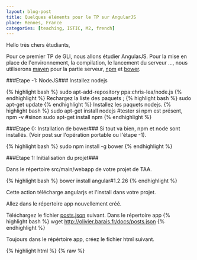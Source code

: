 ```yaml
---
layout: blog-post
title: Quelques éléments pour le TP sur AngularJS
place: Rennes, France
categories: [teaching, ISTIC, M2, french]
---
```

Hello très chers étudiants,

Pour ce premier TP de GLI, nous allons étudier AngularJS. Pour la mise en place de l'environnement, la compilation, le lancement du serveur ..., nous utiliserons [maven](http://maven.apache.org/) pour la partie serveur, [npm](https://www.npmjs.org/) et [bower](http://bower.io/).

<!--more-->

###Etape -1: NodeJS###
Installez nodejs

{% highlight bash %}
sudo apt-add-repository ppa:chris-lea/node.js
{% endhighlight %}
Rechargez la liste des paquets ;
{% highlight bash %}
sudo apt-get update
{% endhighlight %}
Installez les paquets nodejs.
{% highlight bash %}
sudo apt-get install nodejs
#tester si npm est présent, 
npm -v
#sinon 
sudo apt-get install npm 
{% endhighlight %}



###Etape 0: Installation de bower###
Si tout va bien, npm et node sont installés. (Voir post sur l'opération portable ou l'étape -1). 

{% highlight bash %}
sudo npm install -g  bower
{% endhighlight %}

###Etape 1: Initialisation du projet###

Dans le répertoire src/main/webapp de votre projet de TAA. 


{% highlight bash %}
bower install angular#1.2.26
{% endhighlight %}

Cette action télécharge angularjs et l'install dans votre projet. 

Allez dans le répertoire app nouvellement créé.

Téléchargez le fichier [posts.json](../../../docs/posts.json) suivant. 
Dans le répertoire app
{% highlight bash %}
wget http://olivier.barais.fr/docs/posts.json
{% endhighlight %}

Toujours dans le répértoire app, créez le fichier html suivant. 

{% highlight html %}
{% raw  %}
<!doctype html>
<html lang="en" ng-app id="ng-app">
	<head>    
		<script src="bower_components/angular/angular.min.js"></script>
		<script>
		function PostsCtrlAjax($scope, $http)
		{

		$http({method: 'GET', url: 'posts.json'}).success(function(data) {
		$scope.posts = data;
		});
		}
		</script>
		<style>
		body{font-family:arial; font-size:12px;padding:10px;}
		.postBody{ width:550px; border-bottom:dashed 2px #dedede}
		.postBody a{color:#333333;text-decoration:none}
		.postBody a:hover{color:#006699;background-color:#dedede}
		.time{margin:10px 0px 10px 0px; color:#006699; }
		</style>
	</head>

	<body >
		<h1>Parsing JSON with Angular JS Tutorial</h1>   
			<div id="ng-app" ng-app ng-controller="PostsCtrlAjax">  
			<div ng-repeat="post in posts" class='postBody'>
			<h2><a href='{{post.url}}'>{{post.title}}</a></h2>
			<div class='time'>{{post.time}} - {{post.author}} </div>
			<p>{{post.description}}</p>
			<img ng-src="{{post.banner}}" style='width:550px'/>
			</div>
			</div>
	</body>
</html>
	{% endraw  %}
{% endhighlight %}


Lancez un serveur web. A la racine de votre projet. 

{% highlight bash %}
sudo  npm install http-server -g
http-server
{% endhighlight %}

RDV sur [http://localhost:8080/app/index.html](http://localhost:8080/app/index.html)



###Etape 2: Partir d'un squelette de projet plus classique###

Supprimer tout ce qui se trouve dans votre répertoire web-app

Installez compass

{% highlight bash %}
gem update --system
gem install compass
{% endhighlight %}

Vérifiez les éléments nécessaire pour générer un projet avec yeoman

{% highlight bash %}
npm install -g grunt-cli bower yo generator-karma generator-angular
{% endhighlight %}


Make a new directory, and cd into it:

{% highlight bash %}
mkdir my-new-project && cd $_
{% endhighlight %}


Run yo angular, optionally passing an app name:

{% highlight bash %}
yo angular [app-name]
{% endhighlight %}

Run grunt for building and grunt serve for preview
{% highlight bash %}
grunt
grunt serve
{% endhighlight %}

Vous pouvez utilisez eclipse ou intelliJ pour éditer votre projet. 

[eclipse angular](http://marketplace.eclipse.org/content/angularjs-eclipse#.VEdV8XVtPUY)

[intelliJ angular](https://plugins.jetbrains.com/plugin/6971?pr=phpStorm)



###Etape 3: Construire l'IHM de votre application de faites en TAA à l'aide d'angularjs.###


Have fun ;)

